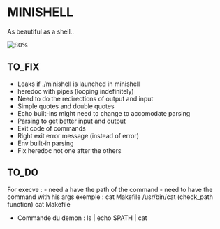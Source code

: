 # MINISHELL

As beautiful as a shell..

![80%](https://progress-bar.dev/80)

## TO_FIX
- Leaks if ./minishell is launched in minishell
- heredoc with pipes (looping indefinitely)
- Need to do the redirections of output and input
- Simple quotes and double quotes
- Echo built-ins might need to change to accomodate parsing
- Parsing to get better input and output
- Exit code of commands
- Right exit error message (instead of error)
- Env built-in parsing
- Fix heredoc not one after the others

## TO_DO

For execve :
    - need a have the path of the command
    - need to have the command with his args
exemple : cat Makefile
    /usr/bin/cat (check_path function)
    cat Makefile

- Commande du demon : ls | echo $PATH | cat

